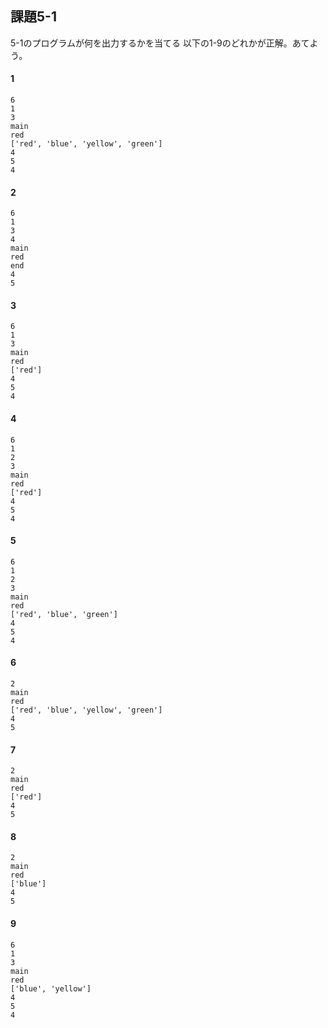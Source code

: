 ## 課題5-1
5-1のプログラムが何を出力するかを当てる
以下の1-9のどれかが正解。あてよう。

#### 1
```
6
1
3
main
red
['red', 'blue', 'yellow', 'green']
4
5
4
```

#### 2
```
6
1
3
4
main
red
end
4
5
```

#### 3
```
6
1
3
main
red
['red']
4
5
4
```

#### 4
```
6
1
2
3
main
red
['red']
4
5
4
```

#### 5
```
6
1
2
3
main
red
['red', 'blue', 'green']
4
5
4
```

#### 6
```
2
main
red
['red', 'blue', 'yellow', 'green']
4
5
```

#### 7
```
2
main
red
['red']
4
5
```

#### 8
```
2
main
red
['blue']
4
5
```

#### 9
```
6
1
3
main
red
['blue', 'yellow']
4
5
4
```